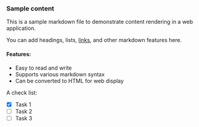 ### Sample content

This is a sample markdown file to demonstrate content rendering in a web application.

You can add headings, lists, [links](https://google.com), and other markdown features here.

#### Features:

- Easy to read and write
- Supports various markdown syntax
- Can be converted to HTML for web display

A check list:

- [x] Task 1
- [ ] Task 2
- [ ] Task 3
